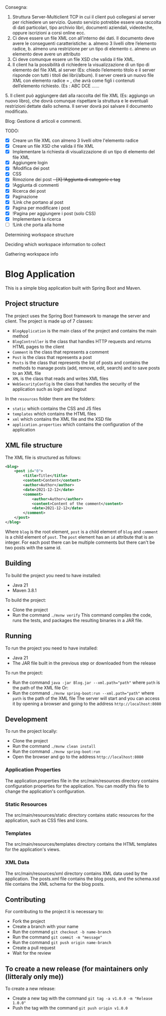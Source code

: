 Consegna:
1. Struttura Server-Multiclient TCP in cui il client può collegarsi al server per richiedere
un servizio. Questo servizio potrebbe essere una raccolta di dati particolari, tipo
archivio libri, documenti aziendali, videoteche, oppure iscrizioni a corsi online ecc.
2. Ci deve essere un file XML con all’interno dei dati. Il documento deve avere le
conseguenti caratteristiche:
a. almeno 3 livelli oltre l’elemento radice,
b. almeno una restrizione per un tipo di elemento
c. almeno un elemento deve avere un attributo
3. Ci deve comunque essere un file XSD che valida il file XML.
4. Il client ha la possibilità di richiedere la visualizzazione di un tipo di elemento del file
XML al server (Es: chiedo l’elemento titolo e il server risponde con tutti i titoli dei
libri/album). Il server creerà un nuovo file XML con elemento radice = <richiesta>,
che avrà come figli i contenuti dell’elemento richiesto.
(Es
<richiesta>:
<titolo>ABC</titolo>
<titolo>DCE</titolo>
……
</richiesta>
5. Il client può aggiungere dati alla raccolta del file XML (Es: aggiungo un nuovo libro),
che dovrà comunque rispettare la struttura e le eventuali restrizioni dettate dallo
schema. Il server dovrà poi salvare il documento modificato.

Blog: Gestione di articoli e commenti.

TODO:
- [X] Creare un file XML con almeno 3 livelli oltre l'elemento radice
- [X] Creare un file XSD che valida il file XML
- [X] Implementare la richiesta di visualizzazione di un tipo di elemento del file XML
- [X] Aggiungere login
- [X] !Modifica dei post
- [X] CSS
- [X] Rimozione dei post
~~- [X] !Aggiunta di categorie e tag~~
- [X] !Aggiunta di commenti
- [X] Ricerca dei post
- [X] Paginazione
- [X] !Link che portano al post
- [X] Pagina per modificare i post
- [X] !Pagina per aggiungere i post (solo CSS)
- [X] Implementare la ricerca
- [ ] !Link che porta alla home

Determining workspace structure

Deciding which workspace information to collect

Gathering workspace info

# Blog Application

This is a simple blog application built with Spring Boot and Maven.



## Project structure
The project uses the Spring Boot framework to manage the server and client.
The project is made up of 7 classes:
- `BlogApplication` is the main class of the project and contains the main method
- `BlogController` is the class that handles HTTP requests and returns HTML pages to the client
- `Comment` is the class that represents a comment
- `Post` is the class that represents a post
- `Posts` is the class that represents the list of posts and contains the methods to manage posts (add, remove, edit, search) and to save posts to an XML file
- `XML` is the class that reads and writes XML files
- `WebSecurityConfig` is the class that handles the security of the application such as login and logout

In the `resources` folder there are the folders:
- `static` which contains the CSS and JS files
- `templates` which contains the HTML files
- `xml` which contains the XML file and the XSD file
- `application.properties` which contains the configuration of the application

## XML file structure
The XML file is structured as follows:
```xml
<blog>
    <post id="0">
        <title>Title</title>
        <content>Content</content>
        <author>Author</author>
        <date>2021-12-12</date>
        <comment>
            <author>Author</author>
            <content>Content of the comment</content>
            <date>2021-12-12</date>
        </comment>
    </post>
</blog>
```
Where `blog` is the root element, `post` is a child element of `blog` and `comment` is a child element of `post`. The `post` element has an `id` attribute that is an integer.
For each post there can be multiple comments but there can't be two posts with the same id.

## Building 
To build the project you need to have installed:
- Java 21
- Maven 3.8.1

To build the project:
- Clone the project
- Run the command `./mvnw verify`
This command compiles the code, runs the tests, and packages the resulting binaries in a JAR file.


## Running
To run the project you need to have installed:
- Java 21
- The JAR file built in the previous step or downloaded from the release

To run the project:
- Run the command `java -jar Blog.jar --xml.path="path"` where `path` is the path of the XML file
Or:
- Run the command `./mvnw spring-boot:run --xml.path="path"` where `path` is the path of the XML file
The server will start and you can access it by opening a browser and going to the address `http://localhost:8080`


## Development
To run the project locally:
- Clone the project
- Run the command `./mvnw clean install`
- Run the command `./mvnw spring-boot:run`
- Open the browser and go to the address `http://localhost:8080`


### Application Properties
The application.properties file in the src/main/resources directory contains configuration properties for the application. You can modify this file to change the application's configuration.

### Static Resources
The src/main/resources/static directory contains static resources for the application, such as CSS files and icons.

### Templates
The src/main/resources/templates directory contains the HTML templates for the application's views.

### XML Data
The src/main/resources/xml directory contains XML data used by the application. The posts.xml file contains the blog posts, and the schema.xsd file contains the XML schema for the blog posts.


## Contributing
For contributing to the project it is necessary to:
- Fork the project
- Create a branch with your name
- Run the command `git checkout -b name-branch`
- Run the command `git commit -m "message"`
- Run the command `git push origin name-branch`
- Create a pull request
- Wait for the review


## To create a new release (for maintainers only (litteraly only me))
To create a new release:
- Create a new tag with the command `git tag -a v1.0.0 -m "Release 1.0.0"`
- Push the tag with the command `git push origin v1.0.0`